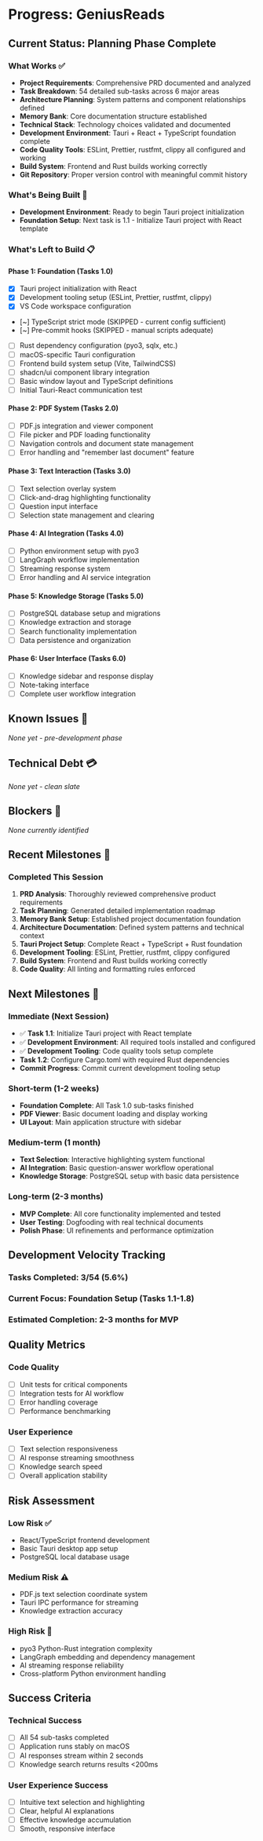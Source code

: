 # Progress: GeniusReads

## Current Status: **Planning Phase Complete**

### What Works ✅
- **Project Requirements**: Comprehensive PRD documented and analyzed
- **Task Breakdown**: 54 detailed sub-tasks across 6 major areas
- **Architecture Planning**: System patterns and component relationships defined
- **Memory Bank**: Core documentation structure established
- **Technical Stack**: Technology choices validated and documented
- **Development Environment**: Tauri + React + TypeScript foundation complete
- **Code Quality Tools**: ESLint, Prettier, rustfmt, clippy all configured and working
- **Build System**: Frontend and Rust builds working correctly
- **Git Repository**: Proper version control with meaningful commit history

### What's Being Built 🚧
- **Development Environment**: Ready to begin Tauri project initialization
- **Foundation Setup**: Next task is 1.1 - Initialize Tauri project with React template

### What's Left to Build 📋

#### Phase 1: Foundation (Tasks 1.0)
- [x] Tauri project initialization with React
- [x] Development tooling setup (ESLint, Prettier, rustfmt, clippy)
- [x] VS Code workspace configuration
- [~] TypeScript strict mode (SKIPPED - current config sufficient)
- [~] Pre-commit hooks (SKIPPED - manual scripts adequate)
- [ ] Rust dependency configuration (pyo3, sqlx, etc.)
- [ ] macOS-specific Tauri configuration
- [ ] Frontend build system setup (Vite, TailwindCSS)
- [ ] shadcn/ui component library integration
- [ ] Basic window layout and TypeScript definitions
- [ ] Initial Tauri-React communication test

#### Phase 2: PDF System (Tasks 2.0)
- [ ] PDF.js integration and viewer component
- [ ] File picker and PDF loading functionality
- [ ] Navigation controls and document state management
- [ ] Error handling and "remember last document" feature

#### Phase 3: Text Interaction (Tasks 3.0)
- [ ] Text selection overlay system
- [ ] Click-and-drag highlighting functionality
- [ ] Question input interface
- [ ] Selection state management and clearing

#### Phase 4: AI Integration (Tasks 4.0)
- [ ] Python environment setup with pyo3
- [ ] LangGraph workflow implementation
- [ ] Streaming response system
- [ ] Error handling and AI service integration

#### Phase 5: Knowledge Storage (Tasks 5.0)
- [ ] PostgreSQL database setup and migrations
- [ ] Knowledge extraction and storage
- [ ] Search functionality implementation
- [ ] Data persistence and organization

#### Phase 6: User Interface (Tasks 6.0)
- [ ] Knowledge sidebar and response display
- [ ] Note-taking interface
- [ ] Complete user workflow integration

## Known Issues 🐛
*None yet - pre-development phase*

## Technical Debt 💳
*None yet - clean slate*

## Blockers 🚫
*None currently identified*

## Recent Milestones 🎯

### Completed This Session
1. **PRD Analysis**: Thoroughly reviewed comprehensive product requirements
2. **Task Planning**: Generated detailed implementation roadmap
3. **Memory Bank Setup**: Established project documentation foundation
4. **Architecture Documentation**: Defined system patterns and technical context
5. **Tauri Project Setup**: Complete React + TypeScript + Rust foundation
6. **Development Tooling**: ESLint, Prettier, rustfmt, clippy configured
7. **Build System**: Frontend and Rust builds working correctly
8. **Code Quality**: All linting and formatting rules enforced

## Next Milestones 🎯

### Immediate (Next Session)
- ✅ **Task 1.1**: Initialize Tauri project with React template
- ✅ **Development Environment**: All required tools installed and configured
- ✅ **Development Tooling**: Code quality tools setup complete
- **Task 1.2**: Configure Cargo.toml with required Rust dependencies
- **Commit Progress**: Commit current development tooling setup

### Short-term (1-2 weeks)
- **Foundation Complete**: All Task 1.0 sub-tasks finished
- **PDF Viewer**: Basic document loading and display working
- **UI Layout**: Main application structure with sidebar

### Medium-term (1 month)
- **Text Selection**: Interactive highlighting system functional
- **AI Integration**: Basic question-answer workflow operational
- **Knowledge Storage**: PostgreSQL setup with basic data persistence

### Long-term (2-3 months)
- **MVP Complete**: All core functionality implemented and tested
- **User Testing**: Dogfooding with real technical documents
- **Polish Phase**: UI refinements and performance optimization

## Development Velocity Tracking

### Tasks Completed: 3/54 (5.6%)
### Current Focus: Foundation Setup (Tasks 1.1-1.8)
### Estimated Completion: 2-3 months for MVP

## Quality Metrics

### Code Quality
- [ ] Unit tests for critical components
- [ ] Integration tests for AI workflow
- [ ] Error handling coverage
- [ ] Performance benchmarking

### User Experience
- [ ] Text selection responsiveness
- [ ] AI response streaming smoothness
- [ ] Knowledge search speed
- [ ] Overall application stability

## Risk Assessment

### Low Risk ✅
- React/TypeScript frontend development
- Basic Tauri desktop app setup
- PostgreSQL local database usage

### Medium Risk ⚠️
- PDF.js text selection coordinate system
- Tauri IPC performance for streaming
- Knowledge extraction accuracy

### High Risk 🔴
- pyo3 Python-Rust integration complexity
- LangGraph embedding and dependency management
- AI streaming response reliability
- Cross-platform Python environment handling

## Success Criteria

### Technical Success
- [ ] All 54 sub-tasks completed
- [ ] Application runs stably on macOS
- [ ] AI responses stream within 2 seconds
- [ ] Knowledge search returns results <200ms

### User Experience Success
- [ ] Intuitive text selection and highlighting
- [ ] Clear, helpful AI explanations
- [ ] Effective knowledge accumulation
- [ ] Smooth, responsive interface 